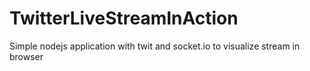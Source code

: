 # TwitterLiveStreamInAction
Simple nodejs application with twit and socket.io to visualize stream in browser
